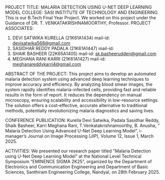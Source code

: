 PROJECT TITLE: MALARIA DETECTION USING U-NET DEEP LEARNING MODEL
COLLEGE: SASI INSTITUTE OF TECHNOLOGY AND ENGINEERING
This is our B.Tech Final Year Project.
We worked on this project under the Guidance of DR. T. VENKATAKRISHNAMOORTHY, Professor.
PROJECT ASSOCIATES:
1. DEVI SATWIKA KURELLA (21K61A1434)
   mail-id: devisatwika568@gmail.com
2. SASIDHAR REDDY PADALA (21K61A1447)
   mail-id: 
3. SHAIK BASHEER (22K65A1405)
   mail-id: sk.basheerudden@gmail.com
4. MEGHANA RANI KARRI (21K61A1427)
   mail-id: meghanareddykarri4@gmail.com

   
ABSTRACT OF THE PROJECT:
This project aims to develop an automated malaria detection system using advanced deep learning techniques to improve accuracy and efficiency. By analyzing blood smear images, the system rapidly identifies malaria-infected cells, providing fast and reliable results in the form of report. It reduces the dependency on manual microscopy, ensuring scalability and accessibility in low-resource settings. The solution offers a cost-effective, accurate alternative to traditional methods, potentially revolutionizing malaria diagnostics and saving lives.

CONFERENCE PUBLICATION:
Kurella Devi Satwika, Padala Sasidhar Reddy, Shaik Basheer, Karri Meghana Rani, T.Venkatakrishnamoorthy, B. Anusha, “ Malaria Detection Using Advanced U-Net Deep Learning Model”,  i-manager’s Journal on Image Processing (JIP), Volume 12, Issue 1, March 2025. 

ACTIVITIES:
We presented our research paper titled "Malaria Detection using U-Net Deep Learning Model" at the National Level Technical Symposium “EMINENCE SIGMA 2K25”, organized by the Department of Electronics and Communication Engineering and Department of Basic Sciences, Santhiram Engineering College, Nandyal, on 28th February 2025.
